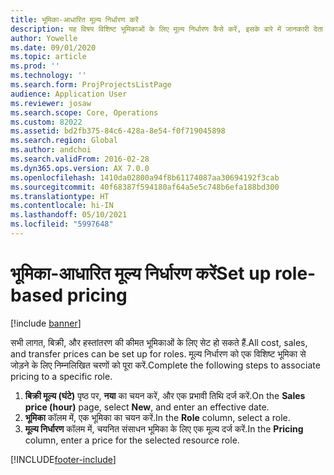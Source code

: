 ```yaml
---
title: भूमिका-आधारित मूल्य निर्धारण करें
description: यह विषय विशिष्ट भूमिकाओं के लिए मूल्य निर्धारण कैसे करें, इसके बारे में जानकारी देता है.
author: Yowelle
ms.date: 09/01/2020
ms.topic: article
ms.prod: ''
ms.technology: ''
ms.search.form: ProjProjectsListPage
audience: Application User
ms.reviewer: josaw
ms.search.scope: Core, Operations
ms.custom: 82022
ms.assetid: bd2fb375-84c6-428a-8e54-f0f719045898
ms.search.region: Global
ms.author: andchoi
ms.search.validFrom: 2016-02-28
ms.dyn365.ops.version: AX 7.0.0
ms.openlocfilehash: 1410da02800a94f8b61174087aa30694192f3cab
ms.sourcegitcommit: 40f68387f594180af64a5e5c748b6efa188bd300
ms.translationtype: HT
ms.contentlocale: hi-IN
ms.lasthandoff: 05/10/2021
ms.locfileid: "5997648"
---
```

# <a name="set-up-role-based-pricing"></a><span data-ttu-id="e495d-103">भूमिका-आधारित मूल्य निर्धारण करें</span><span class="sxs-lookup"><span data-stu-id="e495d-103">Set up role-based pricing</span></span>

[!include [banner](../includes/banner.md)]

<span data-ttu-id="e495d-104">सभी लागत, बिक्री, और हस्तांतरण की कीमत भूमिकाओं के लिए सेट हो सकते हैं.</span><span class="sxs-lookup"><span data-stu-id="e495d-104">All cost, sales, and transfer prices can be set up for roles.</span></span> <span data-ttu-id="e495d-105">मूल्य निर्धारण को एक विशिष्ट भूमिका से जोड़ने के लिए निम्नलिखित चरणों को पूरा करें.</span><span class="sxs-lookup"><span data-stu-id="e495d-105">Complete the following steps to associate pricing to a specific role.</span></span>

1. <span data-ttu-id="e495d-106">**बिक्री मूल्य (घंटे)** पृष्ठ पर, **नया** का चयन करें, और एक प्रभावी तिथि दर्ज करें.</span><span class="sxs-lookup"><span data-stu-id="e495d-106">On the **Sales price (hour)** page, select **New**, and enter an effective date.</span></span>
2. <span data-ttu-id="e495d-107">**भूमिका** कॉलम में, एक भूमिका का चयन करें.</span><span class="sxs-lookup"><span data-stu-id="e495d-107">In the **Role** column, select a role.</span></span>
3. <span data-ttu-id="e495d-108">**मूल्य निर्धारण** कॉलम में, चयनित संसाधन भूमिका के लिए एक मूल्य दर्ज करें.</span><span class="sxs-lookup"><span data-stu-id="e495d-108">In the **Pricing** column, enter a price for the selected resource role.</span></span>


[!INCLUDE[footer-include](../includes/footer-banner.md)]